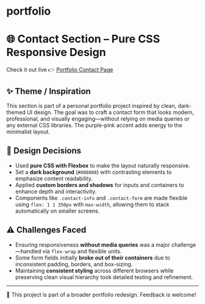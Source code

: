 # portfolio

# 🌐 Contact Section – Pure CSS Responsive Design

Check it out live 👉 [Portfolio Contact Page](https://nargesyaghoubi-ygh.github.io/portfolio/)

## ✨ Theme / Inspiration

This section is part of a personal portfolio project inspired by clean, dark-themed UI design. The goal was to craft a contact form that looks modern, professional, and visually engaging—without relying on media queries or any external CSS libraries. The purple-pink accent adds energy to the minimalist layout.

## 🎨 Design Decisions

- Used **pure CSS with Flexbox** to make the layout naturally responsive.
- Set a **dark background** (`#080808`) with contrasting elements to emphasize content readability.
- Applied **custom borders and shadows** for inputs and containers to enhance depth and interactivity.
- Components like `.contact-info` and `.contact-form` are made flexible using `flex: 1 1 350px` with `max-width`, allowing them to stack automatically on smaller screens.

## ⚠️ Challenges Faced

- Ensuring responsiveness **without media queries** was a major challenge—handled via `flex-wrap` and flexible units.
- Some form fields initially **broke out of their containers** due to inconsistent padding, borders, and box-sizing.
- Maintaining **consistent styling** across different browsers while preserving clean visual hierarchy took detailed testing and refinement.

---

📁 This project is part of a broader portfolio redesign. Feedback is welcome!
